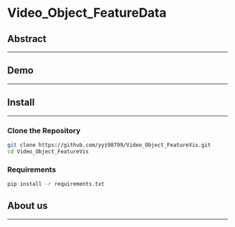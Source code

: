 # Video_Object_FeatureData  
## Abstract  
***
## Demo  
***
## Install  
***
### Clone the Repository  
```bash
git clone https://github.com/yyz98799/Video_Object_FeatureVis.git
cd Video_Object_FeatureVis
```
### Requirements  
```bash
pip install -r requirements.txt
```
## About us  
***